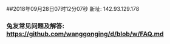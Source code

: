 ##2018年09月28日07时12分07秒 新址: 142.93.129.178
### 兔友常见问题及解答: https://github.com/wanggonging/d/blob/w/FAQ.md
